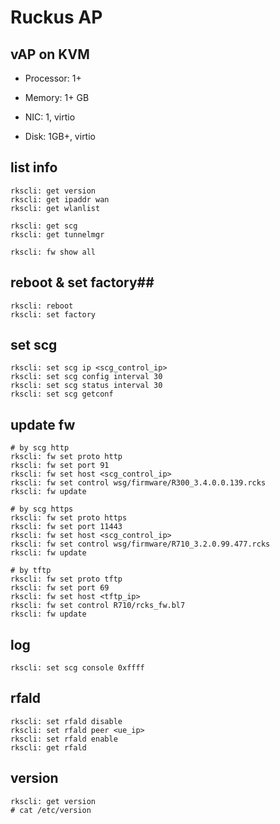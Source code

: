 # Ruckus AP #


## vAP on KVM ##

* Processor: 1+

* Memory: 1+ GB

* NIC: 1, virtio

* Disk: 1GB+, virtio


## list info ##

	rkscli: get version
	rkscli: get ipaddr wan
	rkscli: get wlanlist

	rkscli: get scg
	rkscli: get tunnelmgr

	rkscli: fw show all


## reboot & set factory##

	rkscli: reboot
	rkscli: set factory


## set scg ##

	rkscli: set scg ip <scg_control_ip>
	rkscli: set scg config interval 30
	rkscli: set scg status interval 30
	rkscli: set scg getconf


## update fw ##

	# by scg http
	rkscli: fw set proto http
	rkscli: fw set port 91
	rkscli: fw set host <scg_control_ip>
	rkscli: fw set control wsg/firmware/R300_3.4.0.0.139.rcks
	rkscli: fw update

	# by scg https
	rkscli: fw set proto https
	rkscli: fw set port 11443
	rkscli: fw set host <scg_control_ip>
	rkscli: fw set control wsg/firmware/R710_3.2.0.99.477.rcks
	rkscli: fw update

	# by tftp
	rkscli: fw set proto tftp
	rkscli: fw set port 69
	rkscli: fw set host <tftp_ip>
	rkscli: fw set control R710/rcks_fw.bl7
	rkscli: fw update


## log ##

	rkscli: set scg console 0xffff


## rfald ##

	rkscli: set rfald disable
	rkscli: set rfald peer <ue_ip>
	rkscli: set rfald enable
	rkscli: get rfald

## version ##
	rkscli: get version
	# cat /etc/version